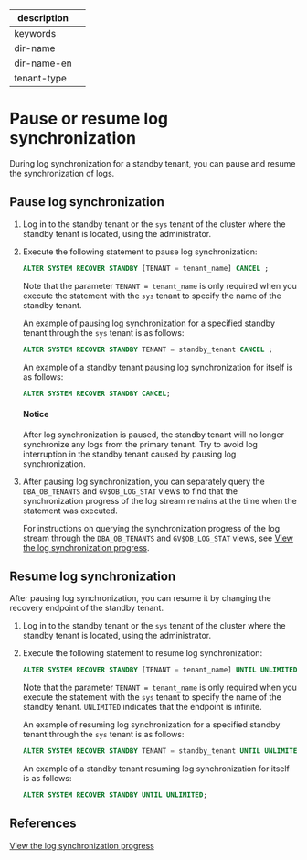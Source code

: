 |description||
|---|---|
|keywords||
|dir-name||
|dir-name-en||
|tenant-type||

# Pause or resume log synchronization

During log synchronization for a standby tenant, you can pause and resume the synchronization of logs.

## Pause log synchronization

1. Log in to the standby tenant or the `sys` tenant of the cluster where the standby tenant is located, using the administrator.

2. Execute the following statement to pause log synchronization:

   ```sql
   ALTER SYSTEM RECOVER STANDBY [TENANT = tenant_name] CANCEL ;
   ```

   Note that the parameter `TENANT = tenant_name` is only required when you execute the statement with the `sys` tenant to specify the name of the standby tenant.

   An example of pausing log synchronization for a specified standby tenant through the `sys` tenant is as follows:

   ```sql
   ALTER SYSTEM RECOVER STANDBY TENANT = standby_tenant CANCEL ;
   ```

   An example of a standby tenant pausing log synchronization for itself is as follows:

   ```sql
   ALTER SYSTEM RECOVER STANDBY CANCEL;
   ```

   <main id="notice" type='notice'>
   <h4>Notice</h4>
   <p>After log synchronization is paused, the standby tenant will no longer synchronize any logs from the primary tenant. Try to avoid log interruption in the standby tenant caused by pausing log synchronization. </p>
   </main>

3. After pausing log synchronization, you can separately query the `DBA_OB_TENANTS` and `GV$OB_LOG_STAT` views to find that the synchronization progress of the log stream remains at the time when the statement was executed. 

   For instructions on querying the synchronization progress of the log stream through the `DBA_OB_TENANTS` and `GV$OB_LOG_STAT` views, see [View the log synchronization progress](../300.log-transport-service/400.view-the-log-synchronization-progress.md).

## Resume log synchronization

After pausing log synchronization, you can resume it by changing the recovery endpoint of the standby tenant.

1. Log in to the standby tenant or the `sys` tenant of the cluster where the standby tenant is located, using the administrator.

2. Execute the following statement to resume log synchronization:

   ```sql
   ALTER SYSTEM RECOVER STANDBY [TENANT = tenant_name] UNTIL UNLIMITED;
   ```

   Note that the parameter `TENANT = tenant_name` is only required when you execute the statement with the `sys` tenant to specify the name of the standby tenant. `UNLIMITED` indicates that the endpoint is infinite.

   An example of resuming log synchronization for a specified standby tenant through the `sys` tenant is as follows:

   ```sql
   ALTER SYSTEM RECOVER STANDBY TENANT = standby_tenant UNTIL UNLIMITED;
   ```

   An example of a standby tenant resuming log synchronization for itself is as follows:

   ```sql
   ALTER SYSTEM RECOVER STANDBY UNTIL UNLIMITED;
   ```

## References

[View the log synchronization progress](../300.log-transport-service/400.view-the-log-synchronization-progress.md)
